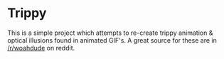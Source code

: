 Trippy
======

This is a simple project which attempts to re-create trippy animation & optical illusions found in animated GIF's.  A great source for these are in [/r/woahdude](http://reddit.com/r/woahdude) on reddit.

